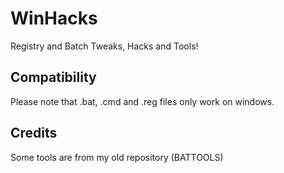 # WinHacks
Registry and Batch Tweaks, Hacks and Tools!
## Compatibility
Please note that .bat, .cmd and .reg files only work on windows.
## Credits
Some tools are from my old repository (BATTOOLS)

